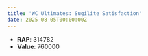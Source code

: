 ```yaml
---
title: 'WC Ultimates: Sugilite Satisfaction'
date: 2025-08-05T00:00:00Z
---
```

- **RAP**: 314782
- **Value**: 760000
